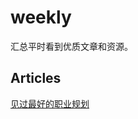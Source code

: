 weekly
======

汇总平时看到优质文章和资源。


## Articles

[见过最好的职业规划](https://github.com/imust98/weekly/blob/master/article/见过最好的职业规划.md)